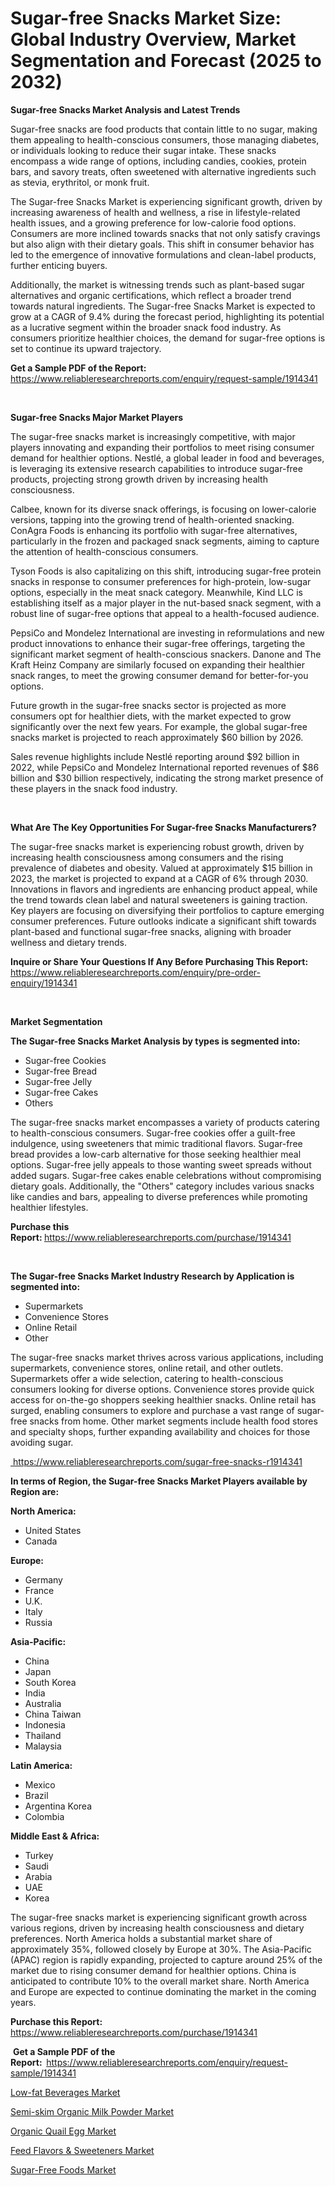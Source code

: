 <p><h1>Sugar-free Snacks Market Size: Global Industry Overview, Market Segmentation and Forecast (2025 to 2032)</h1></p><p><strong>Sugar-free Snacks Market Analysis and Latest Trends</strong></p>
<p><p>Sugar-free snacks are food products that contain little to no sugar, making them appealing to health-conscious consumers, those managing diabetes, or individuals looking to reduce their sugar intake. These snacks encompass a wide range of options, including candies, cookies, protein bars, and savory treats, often sweetened with alternative ingredients such as stevia, erythritol, or monk fruit.</p><p>The Sugar-free Snacks Market is experiencing significant growth, driven by increasing awareness of health and wellness, a rise in lifestyle-related health issues, and a growing preference for low-calorie food options. Consumers are more inclined towards snacks that not only satisfy cravings but also align with their dietary goals. This shift in consumer behavior has led to the emergence of innovative formulations and clean-label products, further enticing buyers.</p><p>Additionally, the market is witnessing trends such as plant-based sugar alternatives and organic certifications, which reflect a broader trend towards natural ingredients. The Sugar-free Snacks Market is expected to grow at a CAGR of 9.4% during the forecast period, highlighting its potential as a lucrative segment within the broader snack food industry. As consumers prioritize healthier choices, the demand for sugar-free options is set to continue its upward trajectory.</p></p>
<p><strong>Get a Sample PDF of the Report:&nbsp;</strong> <a href="https://www.reliableresearchreports.com/enquiry/request-sample/1914341?utm_campaign=28&utm_medium=2&utm_source=Github&utm_content=ia&utm_term=15022025&utm_id=sugar-free-snacks">https://www.reliableresearchreports.com/enquiry/request-sample/1914341</a></p>
<p>&nbsp;</p>
<p><strong>Sugar-free Snacks Major Market Players</strong></p>
<p><p>The sugar-free snacks market is increasingly competitive, with major players innovating and expanding their portfolios to meet rising consumer demand for healthier options. Nestlé, a global leader in food and beverages, is leveraging its extensive research capabilities to introduce sugar-free products, projecting strong growth driven by increasing health consciousness.</p><p>Calbee, known for its diverse snack offerings, is focusing on lower-calorie versions, tapping into the growing trend of health-oriented snacking. ConAgra Foods is enhancing its portfolio with sugar-free alternatives, particularly in the frozen and packaged snack segments, aiming to capture the attention of health-conscious consumers.</p><p>Tyson Foods is also capitalizing on this shift, introducing sugar-free protein snacks in response to consumer preferences for high-protein, low-sugar options, especially in the meat snack category. Meanwhile, Kind LLC is establishing itself as a major player in the nut-based snack segment, with a robust line of sugar-free options that appeal to a health-focused audience.</p><p>PepsiCo and Mondelez International are investing in reformulations and new product innovations to enhance their sugar-free offerings, targeting the significant market segment of health-conscious snackers. Danone and The Kraft Heinz Company are similarly focused on expanding their healthier snack ranges, to meet the growing consumer demand for better-for-you options.</p><p>Future growth in the sugar-free snacks sector is projected as more consumers opt for healthier diets, with the market expected to grow significantly over the next few years. For example, the global sugar-free snacks market is projected to reach approximately $60 billion by 2026.</p><p>Sales revenue highlights include Nestlé reporting around $92 billion in 2022, while PepsiCo and Mondelez International reported revenues of $86 billion and $30 billion respectively, indicating the strong market presence of these players in the snack food industry.</p></p>
<p>&nbsp;</p>
<p><strong>What Are The Key Opportunities For Sugar-free Snacks Manufacturers?</strong></p>
<p><p>The sugar-free snacks market is experiencing robust growth, driven by increasing health consciousness among consumers and the rising prevalence of diabetes and obesity. Valued at approximately $15 billion in 2023, the market is projected to expand at a CAGR of 6% through 2030. Innovations in flavors and ingredients are enhancing product appeal, while the trend towards clean label and natural sweeteners is gaining traction. Key players are focusing on diversifying their portfolios to capture emerging consumer preferences. Future outlooks indicate a significant shift towards plant-based and functional sugar-free snacks, aligning with broader wellness and dietary trends.</p></p>
<p><strong>Inquire or Share Your Questions If Any Before Purchasing This Report:</strong> <a href="https://www.reliableresearchreports.com/enquiry/pre-order-enquiry/1914341?utm_campaign=28&utm_medium=2&utm_source=Github&utm_content=ia&utm_term=15022025&utm_id=sugar-free-snacks">https://www.reliableresearchreports.com/enquiry/pre-order-enquiry/1914341</a></p>
<p>&nbsp;</p>
<p><strong>Market Segmentation</strong></p>
<p><strong>The Sugar-free Snacks Market Analysis by types is segmented into:</strong></p>
<p><ul><li>Sugar-free Cookies</li><li>Sugar-free Bread</li><li>Sugar-free Jelly</li><li>Sugar-free Cakes</li><li>Others</li></ul></p>
<p><p>The sugar-free snacks market encompasses a variety of products catering to health-conscious consumers. Sugar-free cookies offer a guilt-free indulgence, using sweeteners that mimic traditional flavors. Sugar-free bread provides a low-carb alternative for those seeking healthier meal options. Sugar-free jelly appeals to those wanting sweet spreads without added sugars. Sugar-free cakes enable celebrations without compromising dietary goals. Additionally, the "Others" category includes various snacks like candies and bars, appealing to diverse preferences while promoting healthier lifestyles.</p></p>
<p><strong>Purchase this Report:&nbsp;</strong><a href="https://www.reliableresearchreports.com/purchase/1914341?utm_campaign=28&utm_medium=2&utm_source=Github&utm_content=ia&utm_term=15022025&utm_id=sugar-free-snacks">https://www.reliableresearchreports.com/purchase/1914341</a></p>
<p>&nbsp;</p>
<p><strong>The Sugar-free Snacks Market Industry Research by Application is segmented into:</strong></p>
<p><ul><li>Supermarkets</li><li>Convenience Stores</li><li>Online Retail</li><li>Other</li></ul></p>
<p><p>The sugar-free snacks market thrives across various applications, including supermarkets, convenience stores, online retail, and other outlets. Supermarkets offer a wide selection, catering to health-conscious consumers looking for diverse options. Convenience stores provide quick access for on-the-go shoppers seeking healthier snacks. Online retail has surged, enabling consumers to explore and purchase a vast range of sugar-free snacks from home. Other market segments include health food stores and specialty shops, further expanding availability and choices for those avoiding sugar.</p></p>
<p><a href="https://www.reliableresearchreports.com/sugar-free-snacks-r1914341?utm_campaign=28&utm_medium=2&utm_source=Github&utm_content=ia&utm_term=15022025&utm_id=sugar-free-snacks">&nbsp;https://www.reliableresearchreports.com/sugar-free-snacks-r1914341</a></p>
<p><strong>In terms of Region, the Sugar-free Snacks Market Players available by Region are:</strong></p>
<p>
    <p> <strong> North America: </strong>
        <ul>
            <li>United States</li>
            <li>Canada</li>
        </ul>
        </p> 
    <p> <strong> Europe: </strong>
        <ul>
            <li>Germany</li>
            <li>France</li>
            <li>U.K.</li>
            <li>Italy</li>
            <li>Russia</li>
        </ul>
        </p> 
    <p> <strong> Asia-Pacific: </strong>
        <ul>
            <li>China</li>
            <li>Japan</li>
            <li>South Korea</li>
            <li>India</li>
            <li>Australia</li>
            <li>China Taiwan</li>
            <li>Indonesia</li>
            <li>Thailand</li>
            <li>Malaysia</li>
        </ul>
        </p> 
    <p> <strong> Latin America: </strong>
        <ul>
            <li>Mexico</li>
            <li>Brazil</li>
            <li>Argentina Korea</li>
            <li>Colombia</li>
        </ul>
        </p> 
    <p> <strong> Middle East & Africa: </strong>
        <ul>
            <li>Turkey</li>
            <li>Saudi</li>
            <li>Arabia</li>
            <li>UAE</li>
            <li>Korea</li>
        </ul>
    </p>
    </p>
<p><p>The sugar-free snacks market is experiencing significant growth across various regions, driven by increasing health consciousness and dietary preferences. North America holds a substantial market share of approximately 35%, followed closely by Europe at 30%. The Asia-Pacific (APAC) region is rapidly expanding, projected to capture around 25% of the market due to rising consumer demand for healthier options. China is anticipated to contribute 10% to the overall market share. North America and Europe are expected to continue dominating the market in the coming years.</p></p>
<p><strong>Purchase this Report: </strong><a href="https://www.reliableresearchreports.com/purchase/1914341?utm_campaign=28&utm_medium=2&utm_source=Github&utm_content=ia&utm_term=15022025&utm_id=sugar-free-snacks">https://www.reliableresearchreports.com/purchase/1914341</a></p>
<p>&nbsp;<strong>Get a Sample PDF of the Report:&nbsp;&nbsp;</strong><a href="https://www.reliableresearchreports.com/enquiry/request-sample/1914341?utm_campaign=28&utm_medium=2&utm_source=Github&utm_content=ia&utm_term=15022025&utm_id=sugar-free-snacks">https://www.reliableresearchreports.com/enquiry/request-sample/1914341</a></p>
<p><strong></strong></p>
<p><p><a href="https://github.com/chikenmhamdi/Market-Research-Report-List-1/blob/main/low-fat-beverages-market.md?utm_campaign=28&utm_medium=2&utm_source=Github&utm_content=ia&utm_term=15022025&utm_id=sugar-free-snacks">Low-fat Beverages Market</a></p><p><a href="https://github.com/benhaeneye/Market-Research-Report-List-1/blob/main/semi-skim-organic-milk-powder-market.md?utm_campaign=28&utm_medium=2&utm_source=Github&utm_content=ia&utm_term=15022025&utm_id=sugar-free-snacks">Semi-skim Organic Milk Powder Market</a></p><p><a href="https://github.com/ajatawlasta/Market-Research-Report-List-1/blob/main/organic-quail-egg-market.md?utm_campaign=28&utm_medium=2&utm_source=Github&utm_content=ia&utm_term=15022025&utm_id=sugar-free-snacks">Organic Quail Egg Market</a></p><p><a href="https://github.com/hunanuzmez/Market-Research-Report-List-1/blob/main/feed-flavors-sweeteners-market.md?utm_campaign=28&utm_medium=2&utm_source=Github&utm_content=ia&utm_term=15022025&utm_id=sugar-free-snacks">Feed Flavors & Sweeteners Market</a></p><p><a href="https://github.com/mriwacraane/Market-Research-Report-List-1/blob/main/sugar-free-foods-market.md?utm_campaign=28&utm_medium=2&utm_source=Github&utm_content=ia&utm_term=15022025&utm_id=sugar-free-snacks">Sugar-Free Foods Market</a></p></p>